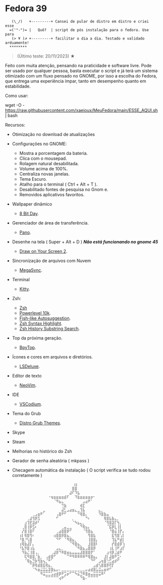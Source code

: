 # Fedora 39

~~~~~~~~~~~~~~~~~~~~~~~~~~~~~~~~~~~~~~~~~~~~~~~~~~~~~~~~~~~~~~~~~~~~~~~~~~~
   (\_/)   +---------+ Cansei de pular de distro em distro e criei esse
  =('°-°)= |   Quê?  | script de pós instalação para o fedora. Use para  
   (> ¥ )☭ +---------+ facilitar o dia a dia. Testado e validado arduamente!
  ********             
~~~~~~~~~~~~~~~~~~~~~~~~~~~~~~~~~~~~~~~~~~~~~~~~~~~~~~~~~~~~~~~~~~~~~~~~~~~

> (Último teste: 20/11/2023) ★ 
  
Feito com muita atenção, pensando na praticidade e software livre.
Pode ser usado por qualquer pessoa, basta executar o script e já terá um sistema otimizado
com um fluxo pensado no GNOME, por isso a escolha do Fedora, que entrega uma experiência ímpar,
tanto em desempenho quanto em estabilidade. 

Como usar:

wget -O - https://raw.githubusercontent.com/xaeioux/MeuFedora/main/ESSE_AQUI.sh | bash


Recursos:
* Otimização no download de atualizações
* Configurações no GNOME:
   * Mostra a porcentagem da bateria.
   * Clica com o mousepad.
   * Rolagem natural desabilitada.
   * Volume acima de 100%.
   * Centraliza novas janelas.
   * Tema Escuro.
   * Atalho para o terminal ( Ctrl + Alt + T ).
   * Desabilitado fontes de pesquisa no Gnom e.
   * Removidos aplicativos favoritos.
* Wallpaper dinâmico
   * [8 Bit Day](https://bitday.me/download/).
* Gerenciador de área de transferência.
   * [Pano](https://github.com/oae/gnome-shell-pano). 
* Desenhe na tela ( Super + Alt + D ) ***Não está funcionando no gnome 45***
   * [Draw on Your Screen 2](https://github.com/zhrexl/DrawOnYourScreen2).
* Sincronização de arquivos com Nuvem
   * [MegaSync](https://github.com/meganz/MEGAsync). 
* Terminal
   * [Kitty](https://github.com/kovidgoyal/kitty).
* Zsh:
   * [Zsh](https://github.com/ohmyzsh/ohmyzsh/wiki/Installing-ZSH)
   * [Powerlevel 10k](https://github.com/romkatv/powerlevel10k).
   * [Fish-like Autosuggestion](https://github.com/zsh-users/zsh-autosuggestions).
   * [Zsh Syntax Highlight](https://github.com/zsh-users/zsh-syntax-highlighting).
   * [Zsh History Substring Search](https://github.com/zsh-users/zsh-history-substring-search).
* Top da próxima geração.
   * [BpyTop](https://github.com/aristocratos/bpytop). 
* Ícones e cores em arquivos e diretórios.
   * [LSDeluxe](https://github.com/lsd-rs/lsd).
* Editor de texto
   * [NeoVim](https://github.com/neovim/neovim).
* IDE
   * [VSCodium](https://github.com/VSCodium/vscodium).
* Tema do Grub
   * [Distro Grub Themes](https://github.com/AdisonCavani/distro-grub-themes). 
* Skype
* Steam
* Melhorias no histórico do Zsh
* Gerador de senha aleatória ( mkpass )
* Checagem automática da instalação ( O script verifica se tudo rodou corretamente )

           ⠀⠀⠀⠀⠀ ⠀⠀⠀⠀⠀⠀⠀⠀⠀⠀⠀⠀⠀⢰⡆⠀⠀⠀⠀⠀⠀⠀⠀⠀⠀⠀⠀⠀⠀⠀⠀⠀⠀
         ⠀⠀⠀⠀⠀⠀⠀⠀⠀⠀⠀⠀⠀⠀⠀⠀⠀⠀⠀⠀⣿⣿⠀⠀⠀⠀⠀⠀⠀⠀⠀⠀⠀⠀⠀⠀⠀⠀⠀⠀
         ⠀⠀⠀⠀⠀⠀⠀⠀⠀⠀⠀⠀⠀⠀⠀⠀⠀⠀⠀⣼⠏⠹⣧⠀⠀⠀⠀⠀⠀⠀⠀⠀⠀⠀⠀⠀⠀⠀⠀⠀
         ⠀⠀⠀⠀⠀⠀⠀⠀⠀⠀⠀⠐⢶⣶⣶⣶⣶⣾⠏⠀⠀⠹⣷⣶⣶⣶⣶⡶⠂⠀⠀⠀⠀⠀⠀⠀⠀⠀⠀⠀
         ⠀⠀⠀⠀⠀⠀⠀⠀⠀⠀⠀⠀⠀⠈⠻⣦⣄⠀⠀⠀⠀⠀⠀⠀⣠⣴⠟⠁⠀⠀⠀⠀⠀⠀⠀⠀⠀⠀⠀⠀
         ⠀⠀⠀⠀⠀⠀⠀⠀⠀⠀⠀⠀⠀⠀⠀⠀⢙⣷⠀⠀⠀⠀⠀⢾⣏⠀⠀⠀⠀⠀⠀⠀⠀⠀⠀⠀⠀⠀⠀⠀
         ⠀⠀⠀⠀⠀⠀⠀⠀⠀⣀⠀⠀⠀⠀⠀⠀⣼⣃⣠⣴⣶⣄⣀⢹⣧⠀⠀⠀⠀⠀⣄⡀⠀⠀⠀⠀⠀⠀⠀⠀
         ⠀⠀⠀⠀⠀⢀⣠⣶⠟⠁⠀⠀⠀⠀⢠⣿⠟⠋⠀⠀⠀⠀⠙⢿⣿⡄⠀⠀⠀⠀⠹⣿⣷⣤⠀⠀⠀⠀⠀⠀
         ⠀⠀⠀⢀⣼⢻⡿⣫⠀⠀⠀⠀⠀⠀⠋⠀⠀⠀⠀⠀⡀⠀⠀⠀⠀⠙⠆⠀⠀⠀⠀⠀⢿⣿⣧⣷⣄⡀⠀⠀
         ⠀⠀⣰⢹⣟⣽⡾⠃⠀⠀⠀⠀⠀⠀⠀⠀⠀⠀⠀⠀⠈⠳⣦⣄⡀⠀⠀⠀⠀⠀⠀⠀⠈⢻⣿⣽⡏⢳⡀⠀
         ⠀⢀⣿⢸⡿⣫⠆⠀⠀⠀⠀⠀⠀⠀⠀⠀⢀⣤⣀⣀⠀⠀⠀⠙⢿⣦⡄⠀⠀⠀⠀⠀⠀⠈⣯⡿⣇⢸⡇⠀
         ⠀⡜⣿⢸⣿⠏⠀⠀⠀⠀⠀⠀⠀⠀⢀⣴⣿⣿⡿⠋⠀⠀⠀⠀⠈⢻⣿⣦⠀⠀⠀⠀⠀⠀⠘⣿⣮⢸⡟⡄
         ⢰⡇⢿⣿⢻⠆⠀⠀⠀⠀⠀⠀⠀⢴⣿⣿⡿⣿⣦⡀⠀⠀⠀⠀⠀⠀⢻⣿⣧⠀⠀⠀⠀⠀⠀⣯⢻⣿⢡⡇
         ⠘⣿⡘⢣⣿⠀⠀⠀⠀⠀⠀⠀⠀⠀⠙⠋⠀⠈⠻⣿⣦⡀⠀⠀⠀⠀⢸⣿⣿⡄⠀⠀⠀⠀⠀⢹⣧⠛⣾⡇
         ⢰⢿⣷⣼⡏⡄⠀⠀⠀⠀⠀⠀⠀⠀⠀⠀⠀⠀⠀⠈⠻⣿⣦⡀⠀⠀⣸⣿⣿⠇⠀⠀⠀⠀⠀⡞⣿⣾⡿⢱
         ⠘⣧⡻⣿⢰⣧⠀⠀⠀⠀⠀⠀⠀⠀⣠⣄⡀⠀⠀⠀⠀⠈⠻⣿⣦⣠⣿⣿⡿⠀⠀⠀⠀⠀⢰⣇⢸⠟⣰⡏
         ⠀⠹⣷⣌⢸⣿⢠⡀⠀⠀⠀⠀⢀⣼⡿⠙⠿⣿⣶⣦⣤⣤⣤⣼⣿⣿⣿⡟⠁⠀⠀⠀⠀⣰⢺⡿⣨⣾⠟⠀
         ⠀⠀⢯⠻⣿⣿⡈⣷⡀⠀⢠⣾⣿⠋⠀⠀⠀⠀⠉⠛⠻⠿⠿⠿⠿⠛⢿⣿⣦⡄⠀⠀⣸⡇⣼⣿⠟⣩⠂⠀
         ⠀⠀⠈⢿⣦⣙⡷⢻⣷⢦⡈⠛⠁⠀⠀⠀⠀⠀⠀⠀⠀⠀⠀⠀⠀⠀⠀⠙⠋⠀⣠⢶⣿⢑⣋⣴⡾⠋⠀⠀
         ⠀⠀⠀⠀⠉⡿⢿⣾⣿⣯⢿⣦⡀⠀⠀⠀⠀⠀⠀⠀⠀⠀⠀⠀⠀⠀⠀⠀⣠⣾⢣⣿⣿⡿⢟⡏⠀⠀⠀⠀
         ⠀⠀⠀⠀⠀⠈⠳⣶⣬⣭⣥⣽⣿⣦⡤⠄⣀⣀⣀⣀⣀⣀⣀⣀⣀⡤⣴⣾⣿⣥⣭⣤⣶⠾⠋⠀⠀⠀⠀⠀
         ⠀⠀⠀⠀⠀⠀⠀⠀⠻⣭⣉⣉⣡⣴⣾⡿⠟⣩⡶⠋⠉⠳⣮⣙⠿⣿⣶⣤⣭⣭⣭⠿⠃⠀⠀⠀⠀⠀⠀⠀
         ⠀⠀⠀⠀⠀⠀⠀⠀⠀⠀⠉⠉⠉⠉⠉⢴⠟⠁⠀⠀⠀⠀⠀⠙⣷⠄⠉⠉⠉⠉⠀⠀⠀⠀⠀⠀
